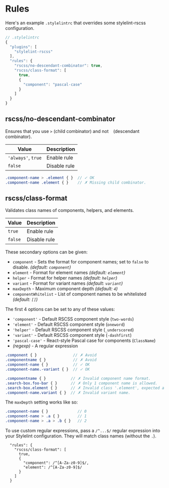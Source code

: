 # Rules

Here's an example `.stylelintrc` that overrides some stylelint-rscss configuration.

```js
// .stylelintrc
{
  "plugins": [
    "stylelint-rscss"
  ],
  "rules": {
    "rscss/no-descendant-combinator": true,
    "rscss/class-format": [
      true,
      {
        "component": "pascal-case"
      }
    ]
  }
}
```

## rscss/no-descendant-combinator

Ensures that you use `>` (child combinator) and not ` ` (descendant combinator).

| Value | Description |
| --- | --- |
| `'always'`, `true` | Enable rule |
| `false` | Disable rule |

```scss
.component-name > .element { }  // ✓ OK
.component-name .element { }    // ✗ Missing child combinator.
```

## rscss/class-format

Validates class names of components, helpers, and elements.

| Value | Description |
| --- | --- |
| `true` | Enable rule |
| `false` | Disable rule |

These secondary options can be given:

- `component` - Sets the format for component names; set to `false` to disable. *(default: `component`)*
- `element` - Format for element names *(default: `element`)*
- `helper` - Format for helper names *(default: `helper`)*
- `variant` - Format for variant names *(default: `variant`)*
- `maxDepth` - Maximum component depth *(default: `4`)*
- `componentWhitelist` - List of component names to be whitelisted *(default: `[]`)*

The first 4 options can be set to any of these values:

- `'component'` - Default RSCSS component style (`two-words`)
- `'element'` - Default RSCSS component style (`oneword`)
- `'helper'` - Default RSCSS component style (`_underscored`)
- `'variant'` - Default RSCSS component style (`-dashfirst`)
- `'pascal-case'` - React-style Pascal case for components (`ClassName`)
- *(regexp)* - A regular expression

```scss
.component { }                // ✗ Avoid
.componentname { }            // ✗ Avoid
.component-name { }           // ✓ OK
.component-name.-variant { }  // ✓ OK

.componentname { }           // ✗ Invalid component name format.
.search-box.foo-bar { }      // ✗ Only 1 component name is allowed.
.search-box.element { }      // ✗ Invalid class '.element', expected a variant.
.component-name.variant { }  // ✗ Invalid variant name.
```

The `maxDepth` setting works like so:

```scss
.component-name { }             // 0
.component-name > .a { }        // 1
.component-name > .a > .b { }   // 2
```

To use custom regular expressions, pass a `/^...$/` regular expression into your Stylelint configuration. They will match class names (without the `.`).

```
  "rules": {
    "rscss/class-format": [
      true,
      {
        "component": /^[A-Za-z0-9]$/,
        "element": /^[A-Za-z0-9]$/
      }
    ]
  }
```
